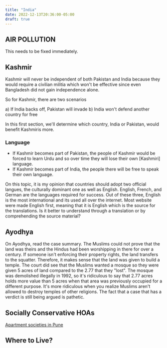 ```yaml
---
title: "India"
date: 2022-12-13T20:36:00-05:00
draft: true
---
```


## AIR POLLUTION

This needs to be fixed immediately.

## Kashmir

Kashmir will never be independent of both Pakistan and India because they would require
a civilian militia which won't be effective since even Bangladesh did not gain independence alone.

So for Kashmir, there are two scenarios

a) If India backs off, Pakistan will invade
b) India won't defend another country for free

In this first section, we'll determine which country, India or Pakistan, would benefit Kashmiris more.

### Language

- If Kashmir becomes part of Pakistan, the people of Kashmir would be forced to learn Urdu and so over time they will lose their own \[Kashmiri] language.
- If Kashmir becomes part of India, the people there will be free to speak their own language.

On this topic, it is my opinion that countries should adopt two official langues, the culturally dominant one as well as English.
English, French, and German are the languages required for success. Out of these three, English is the most international and its used all over the internet.
Most website were made English first, meaning that it is English which is the source for the translations. Is it better to understand through a translation or by comprehending
the source material?

## Ayodhya

On Ayodhya, read the case summary. The Muslims could not prove that the land was theirs and the Hindus had been worshipping in there for over a century. If someone isn't enforcing their property rights, the land transfers to the squatter. Therefore, it makes sense that the land was given to build a temple. The court did see that the Muslims wanted a mosque so they were given 5 acres of land compared to the 2.77 that they "lost". The mosque was demolished illegally in 1992, so it's ridiculous to say that 2.77 acres holds more value than 5 acres when that area was previously occupied for a different purpose. It's more ridiculous when you realize Muslims aren't allowed to destroy temples of other religions. The fact that a case that has a verdict is still being argued is pathetic.

## Socially Conservative HOAs

[Apartment societies in Pune](https://www.reddit.com/r/india/comments/149dne3/comment/jo6ape6/)

## Where to Live?
